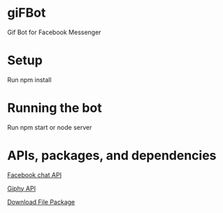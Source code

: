 # giFBot
Gif Bot for Facebook Messenger

# Setup
Run npm install

# Running the bot
Run npm start or node server

# APIs, packages, and dependencies
[Facebook chat API](https://www.npmjs.com/package/facebook-chat-api)

[Giphy API](https://api.giphy.com/)

[Download File Package](https://www.npmjs.com/package/download-file)
